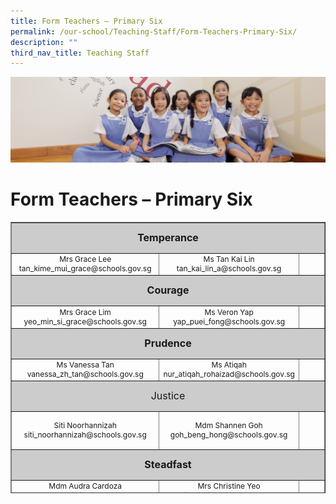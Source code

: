 ```yaml
---
title: Form Teachers – Primary Six
permalink: /our-school/Teaching-Staff/Form-Teachers-Primary-Six/
description: ""
third_nav_title: Teaching Staff
---
```

![](/images/UsefulVideos.jpg)

Form Teachers – Primary Six
===========================
<table style="text-align: center; font-size: 12px; border-collapse: collapse; width: 100%; height: 434px;" border="1" width="100%">
<tbody>
<tr style="height: 42px;">
<td style="font-size: 16px; background-color: #cccccc; width: 95.335%; height: 42px;" colspan="3"><strong>Temperance</strong></td>
</tr>
<tr style="height: 6.44444px;">
<td style="width: 32.665%; height: 10px;">Mrs Grace Lee<br>
tan_kime_mui_grace@schools.gov.sg</td>
<td style="width: 31.335%; height: 10px;">Ms Tan Kai Lin<br>tan_kai_lin_a@schools.gov.sg</td>
<td style="width: 31.335%; height: 10px;"></td>
</tr>
<tr style="height: 42px;">
<td style="font-size: 16px; background-color: #cccccc; width: 95.335%; height: 42px;" colspan="3"><strong>Courage</strong></td>
</tr>
<tr style="height: 26px;">
<td style="width: 32.665%; height: 26px;" width="31%">Mrs Grace Lim<br>
yeo_min_si_grace@schools.gov.sg</td>
<td style="width: 31.335%; height: 26px;">Ms Veron Yap
yap_puei_fong@schools.gov.sg</td>
<td style="width: 31.335%; height: 26px;"></td>
</tr>
<tr style="height: 42px;">
<td style="font-size: 16px; background-color: #cccccc; width: 95.335%; height: 42px;" colspan="3"><strong>Prudence</strong></td>
</tr>
<tr style="height: 26px;">
<td style="width: 32.665%; height: 26px;">Ms Vanessa Tan<br>
vanessa_zh_tan@schools.gov.sg</td>
<td style="width: 31.335%; height: 26px;" width="31%">Ms Atiqah<br>
nur_atiqah_rohaizad@schools.gov.sg</td>
<td style="width: 31.335%; height: 26px;"></td>
</tr>
<tr style="height: 42px;">
<td style="font-size: 16px; background-color: #cccccc; width: 95.335%; height: 42px;" colspan="3">Justice</td>
</tr>
<tr style="height: 55px;">
<td style="width: 32.665%; height: 55px;" width="31%">Siti Noorhannizah<br>
siti_noorhannizah@schools.gov.sg</td>
<td style="width: 31.335%; height: 55px;">Mdm Shannen Goh<br>
goh_beng_hong@schools.gov.sg</td>
<td style="width: 31.335%; height: 55px;"></td>
</tr>
<tr style="height: 42px;">
<td style="font-size: 16px; background-color: #cccccc; width: 95.335%; height: 42px;" colspan="3"><strong>Steadfast</strong></td>
</tr>
<tr style="height: 26px;" valign="top">
<td style="width: 32.665%; height: 10px;">Mdm Audra Cardoza<br>
cardoza_audra_juliana@schools.gov.sg</td>
<td style="width: 31.335%; height: 10px;" width="260">Mrs Christine Yeo<br>
lai_kai_ping@schools.gov.sg</td>
<td style="width: 31.335%; height: 10px;" width="260"></td>
</tr>
<tr style="height: 42px;">
<td style="font-size: 16px; background-color: #cccccc; width: 95.335%; height: 42px;" colspan="3"><strong>Piety</strong></td>
</tr>
<tr style="height: 55px;" valign="top">
<td style="width: 32.665%; height: 55px;">Mdm Evi Mazlinda<br>
evi_mazlinda_mazlan@schools.gov.sg</td>
<td style="width: 31.335%; height: 55px;">Mdm Caroline Toh<br>
caroline_toh_hwee_fong@
schools.gov.sg</td>
<td style="width: 31.335%; height: 55px;"></td>
</tr>
</tbody>
</table>
